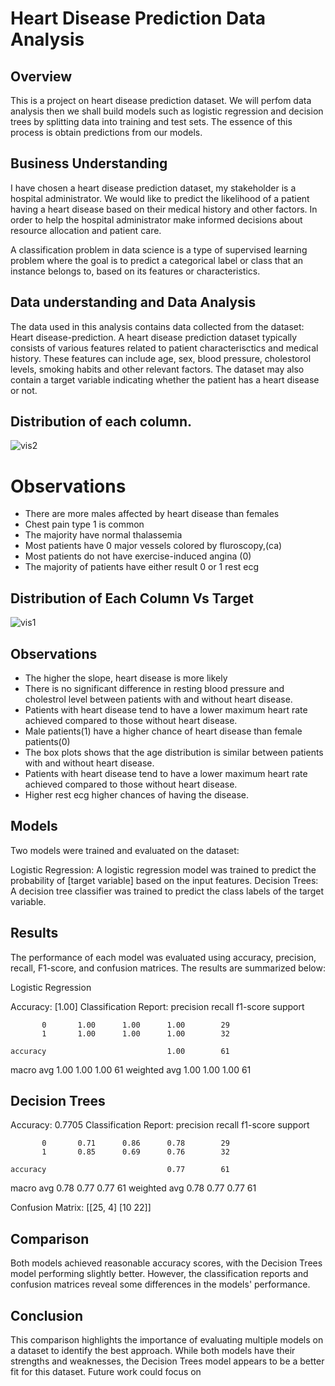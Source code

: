 # Heart Disease Prediction Data Analysis

## Overview
This is a project on heart disease prediction dataset. We will perfom data analysis then we shall build models such as logistic regression and decision trees by splitting data into training and test sets. The essence of this process is obtain predictions from our models. 

## Business Understanding
I have chosen a heart disease prediction dataset, my stakeholder is a hospital administrator. We would like to predict the likelihood of a patient having a heart disease based on their medical history and other factors. In order to help the hospital administrator make informed decisions about resource allocation and patient care.

A classification problem in data science is a type of supervised learning problem where the goal is to predict a categorical label or class that an instance belongs to, based on its features or characteristics.

## Data understanding and Data Analysis
The data used in this analysis contains data collected from the dataset: Heart disease-prediction. A heart disease prediction dataset typically consists of various features related to patient characterisctics and medical history. These features can include age, sex, blood pressure, cholestorol levels, smoking habits and other relevant factors. The dataset may also contain a target variable indicating whether the patient has a heart disease or not.

## Distribution of each column.

![vis2](https://github.com/user-attachments/assets/77cdd2bf-bfbd-499f-ac1e-80cc047df6e3)

# Observations
* There are more males affected by heart disease than females
* Chest pain type 1 is common
* The majority have normal thalassemia
* Most patients have 0 major vessels colored by fluroscopy,(ca)
* Most patients do not have exercise-induced angina (0)
* The majority of patients have either result 0 or 1 rest ecg

## Distribution of Each Column Vs Target
![vis1](https://github.com/user-attachments/assets/42bf780a-f328-469f-8c9e-19e2d60630fb)

## Observations

* The higher the slope, heart disease is more likely
* There is no significant difference in resting blood pressure and cholestrol level between patients with and without heart disease.
* Patients with heart disease tend to have a lower maximum heart rate achieved compared to those without heart disease.
* Male patients(1) have a higher chance of heart disease than female patients(0)
* The box plots shows that the age distribution is similar between patients with and without heart disease.
* Patients with heart disease tend to have a lower maximum heart rate achieved compared to those without heart disease.
* Higher rest ecg higher chances of having the disease.

## Models

Two models were trained and evaluated on the dataset:

Logistic Regression: A logistic regression model was trained to predict the probability of [target variable] based on the input features.
Decision Trees: A decision tree classifier was trained to predict the class labels of the target variable.

## Results

The performance of each model was evaluated using accuracy, precision, recall, F1-score, and confusion matrices. The results are summarized below:

Logistic Regression

Accuracy: [1.00]
Classification Report:      precision    recall  f1-score   support

           0       1.00      1.00      1.00        29
           1       1.00      1.00      1.00        32

    accuracy                           1.00        61
   macro avg       1.00      1.00      1.00        61
weighted avg       1.00      1.00      1.00        61


## Decision Trees

Accuracy: 0.7705
Classification Report:
              precision    recall  f1-score   support

           0       0.71      0.86      0.78        29
           1       0.85      0.69      0.76        32

    accuracy                           0.77        61
   macro avg       0.78      0.77      0.77        61
weighted avg       0.78      0.77      0.77        61

Confusion Matrix: [[25, 4]
                  [10  22]]
                  
## Comparison

Both models achieved reasonable accuracy scores, with the Decision Trees model performing slightly better. However, the classification reports and confusion matrices reveal some differences in the models' performance.

## Conclusion

This comparison highlights the importance of evaluating multiple models on a dataset to identify the best approach. While both models have their strengths and weaknesses, the Decision Trees model appears to be a better fit for this dataset. Future work could focus on



